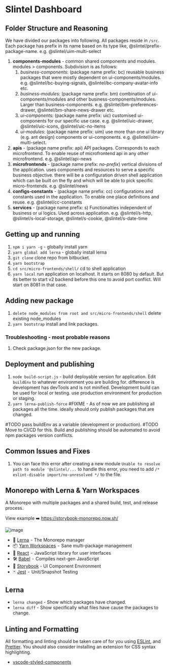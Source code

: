 # Slintel Dashboard

## Folder Structure and Reasoning

We have divided our packages into following. All packages reside in `/src`. Each package has prefix in its name based on its type like, @slintel/prefix-package-name. e.g. @slintel/uim-multi-select

1. **components-modules** - common shared components and modules. modules > components. Subdivision is as follows:
   1. _business-components_: (package name prefix: bc) reusable business packages that were mostly dependent on ui-components/modules. e.g. @slintel/bc-buying-signals, @slintel/bc-company-avatar-info etc.
   2. _business-modules_: (package name prefix: bm) combination of ui-components/modules and other business-components/modules. Larger than business-components. e.g. @slintel/bm-preferences-drawer, @slintel/bm-share-news-drawer etc.
   3. _ui-components_: (package name prefix: uic) customised ui-components for our specific use case. e.g. @slintel/uic-drawer, @slintel/uic-icons, @slintel/uic-no-items
   4. _ui-modules_: (package name prefix: uim) use more than one ui library (e.g. ant design) components or ui-components. e.g. @slintel/uim-multi-select.
2. **apis** - (package name prefix: api) API packages. Corresponds to each microfrontend. To enable reuse of microfrontend api in any other microfrontend. e.g. @slintel/api-news
3. **microfrontends** - (package name prefix: _no-prefix_) vertical divisions of the application. uses components and resources to serve a specific business objective. there will be a configuration driven shell application which can be built on the fly and which will be able to pick specific micro-frontends. e.g. @slintel/news
4. **configs-constants** - (package name prefix: cc) configurations and constants used in the application. To enable one place definitions and reuse. e.g. @slintel/cc-constants
5. **services** - (package name prefix: s) Functionalties independent of business or ui logics. Used across application. e.g. @slintel/s-http, @slintel/s-local-storage, @slintel/s-cookie, @slintel/s-date-time

## Getting up and running

1. `npm i yarn -g` - globally install yarn
2. `yarn global add lerna` - globally install lerna
3. `git clone` clone repo from bitbucket.
4. `yarn bootstrap`
5. `cd src/micro-frontends/shell/` cd to shell application
6. `yarn local` run application on localhost. It starts on 8080 by default. But its better to start v2 backend before this one to avoid port conflict. Will start on 8081 in that case.

## Adding new package

1. `delete node_modules from root and src/micro-frontends/shell` delete existing node_modules
2. `yarn bootstrap` install and link packages.

### Troubleshooting - most probable reasons

1. Check package.json for the new package.

## Deployment and publishing

1. `node build-script.js` - build deployable version for application. Edit `buildEnv` to whatever environment you are building for. difference is development has devTools and is not minified. Development build can be used for local or testing. use production environment for production or staging.
2. `yarn lerna-publish-force` #FIXME - As of now we are publishing all packages all the time. ideally should only publish packages that are changed.

#TODO pass buildEnv as a variable (development or production).
#TODO Move to CI/CD for this. Build and publishing should be automated to avoid npm packages version conflicts.

## Common Issues and Fixes

1. You can face this error after creating a new module `Unable to resolve path to module '@slintel/...` to handle this error, you need to add `/* eslint-disable import/no-unresolved */` to the file.

## Monorepo with Lerna & Yarn Workspaces

A Monorepo with multiple packages and a shared build, test, and release process.

View example ➡️ https://storybook-monorepo.now.sh/

![image](https://user-images.githubusercontent.com/9113740/71946241-d9f43a00-318e-11ea-80c4-72c483b88325.png)

- 🐉 [Lerna](https://lernajs.io/)  - The Monorepo manager
- 📦 [Yarn Workspaces](https://yarnpkg.com/lang/en/docs/workspaces/)  -  Sane multi-package management
- 🚀 [React](https://reactjs.org/)  -  JavaScript library for user interfaces
- 🛠 [Babel](https://babeljs.io/)  -  Compiles next-gen JavaScript
- 📖 [Storybook](https://storybook.js.org/) - UI Component Environment
- 🃏 [Jest](https://jestjs.io/)  -  Unit/Snapshot Testing

## Lerna

- `lerna changed` - Show which packages have changed.
- `lerna diff` - Show specifically what files have cause the packages to change.

## Linting and Formatting

All formatting and linting should be taken care of for you using [ESLint](https://eslint.org/), and [Prettier](https://prettier.io/). You should also consider installing an extension for CSS syntax highlighting.

- [vscode-styled-components](https://marketplace.visualstudio.com/items?itemName=jpoissonnier.vscode-styled-components)
